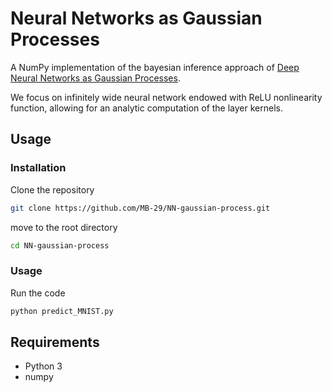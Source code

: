 # Neural Networks as Gaussian Processes


A NumPy implementation of the bayesian inference approach of [Deep Neural Networks as Gaussian Processes](https://arxiv.org/abs/1711.00165).

We focus on infinitely wide neural network endowed with ReLU nonlinearity function, allowing for an analytic computation of the layer kernels. 

## Usage

### Installation

Clone the repository
```bash
git clone https://github.com/MB-29/NN-gaussian-process.git
```
move to the root directory

```bash
cd NN-gaussian-process
```

### Usage
Run the code

```bash
python predict_MNIST.py
```


## Requirements
* Python 3
* numpy
